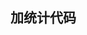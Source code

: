 
## 加统计代码

<script>
  	var _mtac = {};
  	(function() {
  		var mta = document.createElement("script");
  		mta.src = "//pingjs.qq.com/h5/stats.js?v2.0.4";
  		mta.setAttribute("name", "MTAH5");
  		mta.setAttribute("sid", "500698304");

  		var s = document.getElementsByTagName("script")[0];
  		s.parentNode.insertBefore(mta, s);
  	})();
</script>